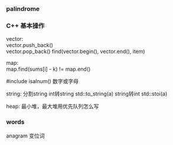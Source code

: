 ### palindrome

### C++ 基本操作
vector:  
vector.push_back()  
vector.pop_back()
find(vector.begin(), vector.end(), item)  
  
map:  
map.find(sums[i] - k) != map.end()  

#include <cctype>
isalnum() 数字或字母

string:
分割string
int转string std::to_string(a)
string转int std::stoi(a)

heap:
最小堆，最大堆用优先队列怎么写
### words
anagram 变位词

